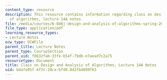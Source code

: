 ```yaml
---
content_type: resource
description: This resource contains information regarding class on design and analysis
  of algorithms, lecture 14A notes.
file: /media/courses/6-046j-design-and-analysis-of-algorithms-spring-2015/bdafe05f4f3c20cabfd08d2fbd099f63_MIT6_046JS15_lec14A.pdf
file_type: application/pdf
learning_resource_types:
- Lecture Notes
ocw_type: OCWFile
parent_title: Lecture Notes
parent_type: CourseSection
parent_uid: f0632fab-33fe-b54f-79db-e7aead7c2a75
resourcetype: Document
title: Class on Design and Analysis of Algorithms, Lecture 14A Notes
uid: bdafe05f-4f3c-20ca-bfd0-8d2fbd099f63
---
```


